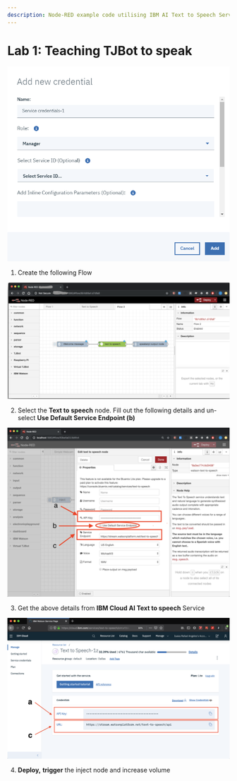 ```yaml
---
description: Node-RED example code utilising IBM AI Text to Speech Service
---
```


# Lab 1: Teaching TJBot to speak

![TJBot Text to Speech](../.gitbook/assets/image%20%283%29.png)

1. Create the following Flow

![Text to Speech Flow](../.gitbook/assets/image%20%2820%29.png)

2. Select the **Text to speech** node. Fill out the following details and un-select **Use Default Service Endpoint \(b\)**

![IBM AI Text to speech service](../.gitbook/assets/image%20%2828%29.png)

3. Get the above details from **IBM Cloud AI Text to speech** Service

![IBM Cloud AI Text to speech Service Credentials](../.gitbook/assets/image%20%281%29.png)

4. **Deploy,** **trigger** the inject node and increase volume







